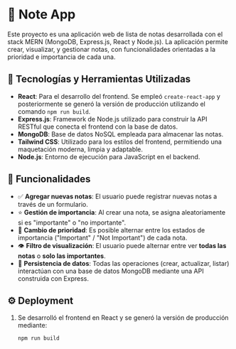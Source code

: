 # 📝 Note App

Este proyecto es una aplicación web de lista de notas desarrollada con el stack MERN (MongoDB, Express.js, React y Node.js). La aplicación permite crear, visualizar, y gestionar notas, con funcionalidades orientadas a la prioridad e importancia de cada una.

## 🚀 Tecnologías y Herramientas Utilizadas

- **React**: Para el desarrollo del frontend. Se empleó `create-react-app` y posteriormente se generó la versión de producción utilizando el comando `npm run build`.
- **Express.js**: Framework de Node.js utilizado para construir la API RESTful que conecta el frontend con la base de datos.
- **MongoDB**: Base de datos NoSQL empleada para almacenar las notas.
- **Tailwind CSS**: Utilizado para los estilos del frontend, permitiendo una maquetación moderna, limpia y adaptable.
- **Node.js**: Entorno de ejecución para JavaScript en el backend.

## 🎯 Funcionalidades

- ✅ **Agregar nuevas notas**: El usuario puede registrar nuevas notas a través de un formulario.
- ⭐ **Gestión de importancia**: Al crear una nota, se asigna aleatoriamente si es "importante" o "no importante".
- 🔁 **Cambio de prioridad**: Es posible alternar entre los estados de importancia ("Important" / "Not Important") de cada nota.
- 👁️ **Filtro de visualización**: El usuario puede alternar entre ver **todas las notas** o **solo las importantes**.
- 🔄 **Persistencia de datos**: Todas las operaciones (crear, actualizar, listar) interactúan con una base de datos MongoDB mediante una API construida con Express.

## ⚙️ Deployment

1. Se desarrolló el frontend en React y se generó la versión de producción mediante:

   ```bash
   npm run build



